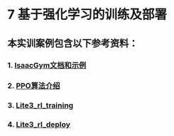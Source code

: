 # 7 基于强化学习的训练及部署
## 本实训案例包含以下参考资料：
### 1. [IsaacGym文档和示例](https://developer.nvidia.com/isaac-gym)
### 2. [PPO算法介绍](https://zhuanlan.zhihu.com/p/614115887)
### 3. [Lite3_rl_training](https://github.com/DeepRoboticsLab/Lite3_rl_training)
### 4. [Lite3_rl_deploy](https://github.com/DeepRoboticsLab/Lite3_rl_deploy)